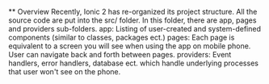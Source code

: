 ** Overview
Recently, Ionic 2 has re-organized its project structure. All the source code are put into the src/ folder. In this folder, there are app, pages and providers sub-folders.
app: Listing of user-created and system-defined components (similar to classes, packages ect.)
pages: Each page is equivalent to a screen you will see when using the app on mobile phone. User can navigate back and forth between pages.
providers: Event handlers, error handlers, database ect. which handle underlying processes that user won't see on the phone.
